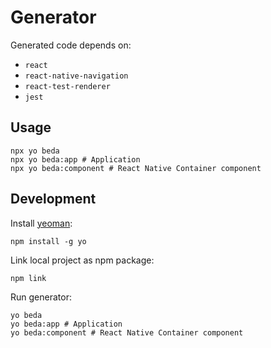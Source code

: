 # Generator

Generated code depends on:

- `react`
- `react-native-navigation`
- `react-test-renderer`
- `jest`

## Usage

```
npx yo beda
npx yo beda:app # Application
npx yo beda:component # React Native Container component
```

## Development

Install [yeoman](https://yeoman.io/):

```
npm install -g yo
```

Link local project as npm package:

```
npm link
```

Run generator:

```
yo beda
yo beda:app # Application
yo beda:component # React Native Container component
```


